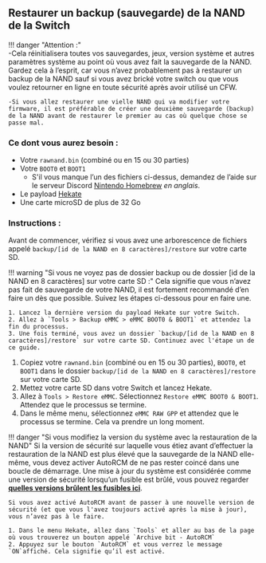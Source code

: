 ## Restaurer un backup (sauvegarde) de la NAND de la Switch

!!! danger "Attention :" 	
	-Cela réinitialisera toutes vos sauvegardes, jeux, version système et autres paramètres système au point où vous avez fait la sauvegarde de la NAND. Gardez cela à l’esprit, car vous n’avez probablement pas à restaurer un backup de la NAND sauf si vous avez brické votre switch ou que vous voulez retourner en ligne en toute sécurité après avoir utilisé un CFW.
	
	-Si vous allez restaurer une vielle NAND qui va modifier votre firmware, il est préférable de créer une deuxième sauvegarde (backup) de la NAND avant de restaurer le premier au cas où quelque chose se passe mal.

### Ce dont vous aurez besoin :
- Votre `rawnand.bin` (combiné ou en 15 ou 30 parties)
- Votre `BOOT0` et `BOOT1`
	- S'il vous manque l’un des fichiers ci-dessus, demandez de l’aide sur le serveur Discord [Nintendo Homebrew](https://discord.gg/C29hYvh) *en anglais*.
- Le payload <a href="https://github.com/CTCaer/hekate/releases/" target="_blank">Hekate</a>
- Une carte microSD de plus de 32 Go

### Instructions :

Avant de commencer, vérifiez si vous avez une arborescence de fichiers appelé `backup/[id de la NAND en 8 caractères]/restore` sur votre carte SD.

!!! warning "Si vous ne voyez pas de dossier backup ou de dossier [id de la NAND en 8 caractères] sur votre carte SD :"
	Cela signifie que vous n’avez pas fait de sauvegarde de votre NAND, il est fortement recommandé d’en faire un dès que possible. Suivez les étapes ci-dessous pour en faire une.

	1. Lancez la dernière version du payload Hekate sur votre Switch.
	2. Allez à `Tools > Backup eMMC > eMMC BOOT0 & BOOT1` et attendez la fin du processus.
	3. Une fois terminé, vous avez un dossier `backup/[id de la NAND en 8 caractères]/restore` sur votre carte SD. Continuez avec l'étape un de ce guide.

1. Copiez votre `rawnand.bin` (combiné ou en 15 ou 30 parties), `BOOT0`, et `BOOT1` dans le dossier `backup/[id de la NAND en 8 caractères]/restore` sur votre carte SD.
2. Mettez votre carte SD dans votre Switch et lancez Hekate.
3. Allez à `Tools > Restore eMMC`. Sélectionnez `Restore eMMC BOOT0 & BOOT1`. Attendez que le processus se termine.
4. Dans le même menu, sélectionnez `eMMC RAW GPP` et attendez que le processus se termine. Cela va prendre un long moment.

!!! danger "Si vous modifiez la version du système avec la restauration de la NAND"
	Si la version de sécurité sur laquelle vous étiez avant d’effectuer la restauration de la NAND est plus élevé que la sauvegarde de la NAND elle-même, vous devez activer AutoRCM de ne pas rester coincé dans une boucle de démarrage.
	Une mise à jour du système est considérée comme une version de sécurité lorsqu’un fusible est brûlé, vous pouvez regarder **<a href="https://switchbrew.org/wiki/Fuses#Anti-downgrade" target=blank>quelles versions brûlent les fusibles ici</a>**.

	Si vous avez activé AutoRCM avant de passer à une nouvelle version de sécurité (et que vous l'avez toujours activé après la mise à jour), vous n’avez pas à le faire.

	1. Dans le menu Hekate, allez dans `Tools` et aller au bas de la page où vous trouverez un bouton appelé `Archive bit - AutoRCM`
	2. Appuyez sur le bouton `AutoRCM` et vous verrez le message `ON`affiché. Cela signifie qu’il est activé.
